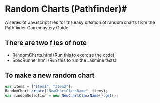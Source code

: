 # Random Charts (Pathfinder)#

A series of Javascript files for the easy creation of random charts from the Pathfinder Gamemastery Guide

## There are two files of note ##
* RandomCharts.html (Run this to exercise the code)
* SpecRunner.html (Run this to run the Jasmine tests)

## To make a new random chart ##
```javascript
var items = ["Item1", "Item2"];
RandomChart.create("NewChartClassName", items);
var randomSelection = new NewChartClassName().get();
```